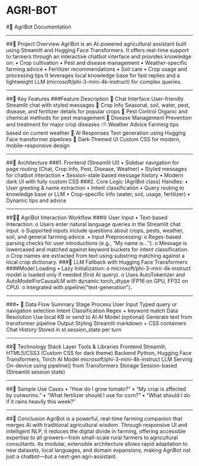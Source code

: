 # AGRI-BOT
#📘 AgriBot Documentation
________________________________________
##🧭 Project Overview
AgriBot is an AI-powered agricultural assistant built using Streamlit and Hugging Face Transformers. It offers real-time support to farmers through an interactive chatbot interface and provides knowledge on:
•	Crop cultivation
•	Pest and disease management
•	Weather-specific farming advice
•	Fertilizer recommendations
•	Soil care
•	Crop usage and processing tips
It leverages local knowledge base for fast replies and a lightweight LLM (microsoft/phi-3-mini-4k-instruct) for complex queries.
________________________________________
##🌟 Key Features
###Feature	Description
💬 Chat Interface	User-friendly Streamlit chat with styled messages
🌾 Crop Info	Seasonal, soil, water, pest, disease, and fertilizer details for popular crops
🐛 Pest Control	Organic and chemical methods for pest management
🦠 Disease Management	Prevention and treatment for major crop diseases
⛅ Weather Advice	Farming tips based on current weather
🧠 AI Responses	Text generation using Hugging Face transformer pipelines
🎨 Dark-Themed UI	Custom CSS for modern, mobile-responsive design
________________________________________
##🧠 Architecture
###1. Frontend (Streamlit UI)
•	Sidebar navigation for page routing (Chat, Crop Info, Pest, Disease, Weather)
•	Styled messages for chatbot interaction
•	Session-state based message history
•	Modern dark UI with fully custom CSS
###2. Core Logic (AgriBot class)
Handles:
•	User greeting & name extraction
•	Intent classification
•	Query routing to knowledge base or LLM
•	Crop-specific info (water, soil, usage, fertilizer)
•	Dynamic tips and advice
________________________________________
##👨‍🌾 AgriBot Interaction Workflow
###🌐 User Input
•	Text-based Interaction:
o	Users enter natural language queries in the Streamlit chat input.
o	Supported inputs include questions about crops, pests, weather, soil, and general farming advice.
•	Input Preprocessing:
o	Regex-based parsing checks for user introductions (e.g., “My name is…”).
o	Message is lowercased and matched against keyword buckets for intent classification.
o	Crop names are extracted from text using substring matching against a local crop dictionary.
###🧠 LLM Fallback with Hugging Face Transformers
####Model Loading
•	Lazy Initialization:
o	microsoft/phi-3-mini-4k-instruct model is loaded only if needed (first AI query).
o	Uses AutoTokenizer and AutoModelForCausalLM with dynamic torch_dtype (FP16 on GPU, FP32 on CPU).
o	Integrated with pipeline("text-generation").
________________________________________
###•	📂 Data Flow Summary
    Stage	                 Process
User Input	Typed query or navigation selection
Intent Classification	Regex + keyword match
Data Resolution	Use local KB or send to AI
AI Model (optional)	Generate text from transformer pipeline
Output Styling	Streamlit markdown + CSS containers
Chat History	Stored in st.session_state per turn
________________________________________
##🧪 Technology Stack
Layer	Tools & Libraries
Frontend	Streamlit, HTML5/CSS3 (Custom CSS for dark theme)
Backend	Python, Hugging Face Transformers, Torch
AI Model	microsoft/phi-3-mini-4k-instruct
LLM Serving	On-device using pipeline() from Transformers
Storage	Session-based (Streamlit session state)
________________________________________
##🚜 Sample Use Cases
•	“How do I grow tomato?”
•	“My crop is affected by cutworms.”
•	“What fertilizer should I use for corn?”
•	“What should I do if it rains heavily this week?”
________________________________________
##🎯 Conclusion
AgriBot is a powerful, real-time farming companion that merges AI with traditional agricultural wisdom. Through responsive UI and intelligent NLP, it reduces the digital divide in farming, offering accessible expertise to all growers—from small-scale rural farmers to agricultural consultants.
Its modular, extensible architecture allows rapid adaptation to new datasets, local languages, and domain expansions, making AgriBot not just a chatbot—but a next-gen agri-assistant.
